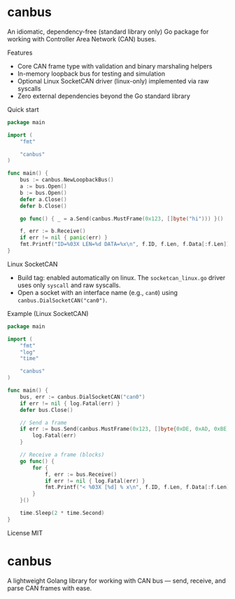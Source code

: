 canbus
=====

An idiomatic, dependency-free (standard library only) Go package for working with Controller Area Network (CAN) buses.

Features
- Core CAN frame type with validation and binary marshaling helpers
- In-memory loopback bus for testing and simulation
- Optional Linux SocketCAN driver (linux-only) implemented via raw syscalls
- Zero external dependencies beyond the Go standard library

Quick start
```go
package main

import (
    "fmt"

    "canbus"
)

func main() {
    bus := canbus.NewLoopbackBus()
    a := bus.Open()
    b := bus.Open()
    defer a.Close()
    defer b.Close()

    go func() { _ = a.Send(canbus.MustFrame(0x123, []byte("hi"))) }()

    f, err := b.Receive()
    if err != nil { panic(err) }
    fmt.Printf("ID=%03X LEN=%d DATA=%x\n", f.ID, f.Len, f.Data[:f.Len])
}
```

Linux SocketCAN
- Build tag: enabled automatically on linux. The `socketcan_linux.go` driver uses only `syscall` and raw syscalls.
- Open a socket with an interface name (e.g., `can0`) using `canbus.DialSocketCAN("can0")`.

Example (Linux SocketCAN)
```go
package main

import (
    "fmt"
    "log"
    "time"

    "canbus"
)

func main() {
    bus, err := canbus.DialSocketCAN("can0")
    if err != nil { log.Fatal(err) }
    defer bus.Close()

    // Send a frame
    if err := bus.Send(canbus.MustFrame(0x123, []byte{0xDE, 0xAD, 0xBE, 0xEF})); err != nil {
        log.Fatal(err)
    }

    // Receive a frame (blocks)
    go func() {
        for {
            f, err := bus.Receive()
            if err != nil { log.Fatal(err) }
            fmt.Printf("< %03X [%d] % x\n", f.ID, f.Len, f.Data[:f.Len])
        }
    }()

    time.Sleep(2 * time.Second)
}
```

License
MIT

# canbus
A lightweight Golang library for working with CAN bus — send, receive, and parse CAN frames with ease.

